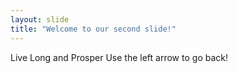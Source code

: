 ```yaml
---
layout: slide
title: "Welcome to our second slide!"
---
```

Live Long and Prosper
Use the left arrow to go back!
